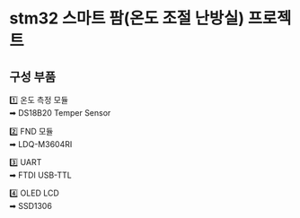 # stm32 스마트 팜(온도 조절 난방실) 프로젝트 

## 구성 부품 

1️⃣ 온도 측정 모듈 </br>
➡ DS18B20 Temper Sensor

2️⃣ FND 모듈 </br>
➡ LDQ-M3604RI

3️⃣ UART </br>
➡ FTDI USB-TTL

4️⃣ OLED LCD </br>
➡ SSD1306

